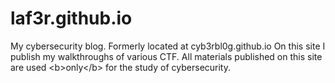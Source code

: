 # laf3r.github.io
My cybersecurity blog. Formerly located at cyb3rbl0g.github.io   On this site I publish my walkthroughs of various CTF. All materials published on this site are used &lt;b>only&lt;/b> for the study of cybersecurity.
